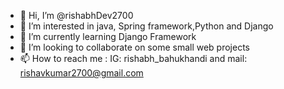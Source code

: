 - 👋 Hi, I’m @rishabhDev2700
- 👀 I’m interested in java, Spring framework,Python and Django
- 🌱 I’m currently learning Django Framework
- 💞️ I’m looking to collaborate on some small web projects
- 📫 How to reach me : IG: rishabh_bahukhandi and mail: rishavkumar2700@gmail.com

<!---
rishabhDev2700/rishabhDev2700 is a ✨ special ✨ repository because its `README.md` (this file) appears on your GitHub profile.
You can click the Preview link to take a look at your changes.
--->
